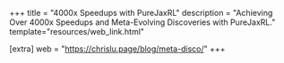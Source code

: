 +++
title = "4000x Speedups with PureJaxRL"
description = "Achieving Over 4000x Speedups and Meta-Evolving Discoveries with PureJaxRL."
template="resources/web_link.html"

[extra]
web = "https://chrislu.page/blog/meta-disco/"
+++